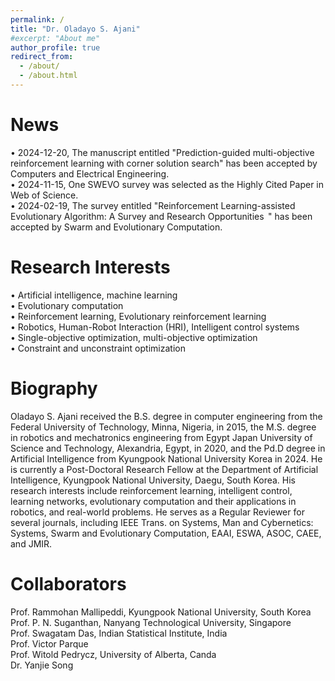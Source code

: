 ```yaml
---
permalink: /
title: "Dr. Oladayo S. Ajani"
#excerpt: "About me"
author_profile: true
redirect_from: 
  - /about/
  - /about.html
---
```


News
=====
• 2024-12-20, The manuscript entitled "Prediction-guided multi-objective reinforcement learning with corner solution search" has been accepted by Computers and Electrical Engineering. \
• 2024-11-15, One SWEVO survey was selected as the Highly Cited Paper in Web of Science. \
• 2024-02-19, The survey entitled "Reinforcement Learning-assisted Evolutionary Algorithm: A Survey and Research Opportunities  " has been accepted by Swarm and Evolutionary Computation. 


Research Interests
======
• Artificial intelligence, machine learning \
• Evolutionary computation \
• Reinforcement learning, Evolutionary reinforcement learning \
• Robotics, Human-Robot Interaction (HRI), Intelligent control systems\
• Single-objective optimization, multi-objective optimization \
• Constraint and unconstraint optimization 


Biography
======
Oladayo S. Ajani received the B.S. degree in computer engineering from the Federal University of Technology, Minna, Nigeria, in 2015, the M.S. degree in robotics and mechatronics engineering from Egypt Japan University of Science and Technology, Alexandria, Egypt, in 2020, and the Pd.D degree in Artificial Intelligence from Kyungpook National University Korea in 2024. He is currently a Post-Doctoral Research Fellow at the Department of Artificial Intelligence, Kyungpook National University, Daegu, South Korea. His research interests include reinforcement learning, intelligent control, learning networks, evolutionary computation and their applications in robotics, and real-world problems. He serves as a Regular Reviewer for several journals, including IEEE Trans. on Systems, Man and Cybernetics: Systems, Swarm and Evolutionary Computation, EAAI, ESWA,  ASOC, CAEE, and JMIR. 
 

Collaborators
======
Prof. Rammohan Mallipeddi, Kyungpook National University, South Korea \
Prof. P. N. Suganthan, Nanyang Technological University, Singapore \
Prof. Swagatam Das, Indian Statistical Institute, India \
Prof. Victor Parque \
Prof. Witold Pedrycz, University of Alberta, Canda \
Dr. Yanjie Song 


